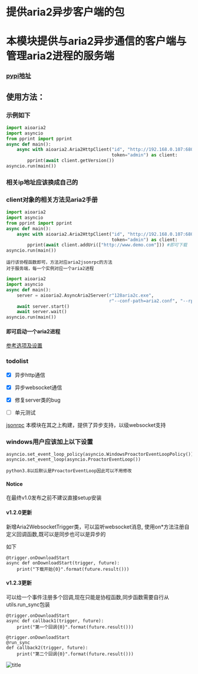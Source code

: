 提供aria2异步客户端的包
===

# 本模块提供与aria2异步通信的客户端与管理aria2进程的服务端
### [pypi地址](https://pypi.org/project/aioaria2/)
## 使用方法：
### 示例如下
```python
import aioaria2
import asyncio
from pprint import pprint
async def main():
    async with aioaria2.Aria2HttpClient("id", "http://192.168.0.107:6800/jsonrpc", "normal",
                                        token="admin") as client:
        pprint(await client.getVersion())
asyncio.run(main())
```
### 相关ip地址应该换成自己的 
### client对象的相关方法见aria2手册 
```python
import aioaria2
import asyncio
from pprint import pprint
async def main():
    async with aioaria2.Aria2HttpClient("id", "http://192.168.0.107:6800/jsonrpc", "normal",
                                        token="admin") as client:
        pprint(await client.addUri(["http://www.demo.com"])) #即可下载
asyncio.run(main())
```
    运行该协程函数即可，方法对应aria2jsonrpc的方法
    对于服务端，每一个实例对应一个aria2进程
```python
import aioaria2
import asyncio
async def main():
    server = aioaria2.AsyncAria2Server(r"128aria2c.exe",
                                       r"--conf-path=aria2.conf", "--rpc-secret=admin", daemon=True)
    await server.start()
    await server.wait()
asyncio.run(main())
```
#### 即可启动一个aria2进程
[参考选项及设置](http://aria2.github.io/manual/en/html/)
### todolist
- [x] 异步http通信
- [x] 异步websocket通信
- [x] 修复server类的bug
- [ ] 单元测试


[jsonrpc](https://xyne.archlinux.ca/projects/python3-aria2jsonrpc)
        本模块在其之上构建，提供了异步支持，以级websocket支持

### windows用户应该加上以下设置     
```
asyncio.set_event_loop_policy(asyncio.WindowsProactorEventLoopPolicy())
asyncio.set_event_loop(asyncio.ProactorEventLoop())
```
    python3.8以后默认是ProactorEventLoop因此可以不用修改
#### Notice
在最终v1.0发布之前不建议直接setup安装

#### v1.2.0更新
新增Aria2WebsocketTrigger类，可以监听websocket消息,
使用on*方法注册自定义回调函数,既可以是同步也可以是异步的

如下
```
@trigger.onDownloadStart
async def onDownloadStart(trigger, future):
    print("下载开始{0}".format(future.result()))
```
#### v1.2.3更新
可以给一个事件注册多个回调,现在只能是协程函数,同步函数需要自行从utils.run_sync包装
```
@trigger.onDownloadStart
async def callback1(trigger, future):
    print("第一个回调{0}".format(future.result()))

@trigger.onDownloadStart
@run_sync
def callback2(trigger, future):
    print("第二个回调{0}".format(future.result()))
```

![title](https://konachan.com/sample/c7f565c0cd96e58908bc852dd754f61a/Konachan.com%20-%20302356%20sample.jpg)
